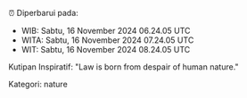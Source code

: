⏰ Diperbarui pada:
- WIB: Sabtu, 16 November 2024 06.24.05 UTC
- WITA: Sabtu, 16 November 2024 07.24.05 UTC
- WIT: Sabtu, 16 November 2024 08.24.05 UTC

Kutipan Inspiratif:
"Law is born from despair of human nature."


Kategori: nature

